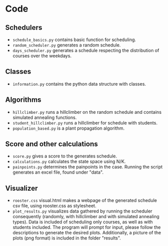 # Code
## Schedulers
* ```schedule_basics.py``` contains basic function for scheduling.
* ```random_scheduler.py``` generates a random schedule.
* ```days_scheduler.py``` generates a schedule respecting the distribution of courses over the weekdays.

## Classes
* ```information.py``` contains the python data structure with classes.

## Algorithms
* ```hillclimber.py``` runs a hillclimber on the random schedule and contains simulated annealing functions.
* ```student_hillclimber.py``` runs a hillclimber for schedule with students.
* ```population_based.py``` is a plant propagation algorithm.

## Score and other calculations
* ```score.py``` gives a score to the generates schedule.
* ```calculations.py``` calculates the state space using N/K.
* ```painpoints.py``` determines the painpoints in the case. Running the script generates an excel file, found under "data".

## Visualizer
* ```rooster.css``` visual.html makes a webpage of the generated schedule csv file, using rooster.css as stylesheet.
* ```plot_results.py``` visualizes data gathered by running the scheduler consequently (randomly, with hillclimber and with simulated annealing types). Data is included of scheduling only courses, as well as with students included. The program will prompt for input, please follow the descriptions to generate the desired plots. Additionally, a picture of the plots (png format) is included in the folder "results".
